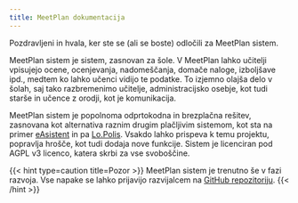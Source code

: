 ```yaml
---
title: MeetPlan dokumentacija
---
```


Pozdravljeni in hvala, ker ste se (ali se boste) odločili za MeetPlan sistem.

MeetPlan sistem je sistem, zasnovan za šole. V MeetPlan lahko učitelji vpisujejo ocene, ocenjevanja, nadomeščanja, domače naloge, izboljšave ipd., medtem ko lahko učenci vidijo te podatke. To izjemno olajša delo v šolah, saj tako razbremenimo učitelje, administracijsko osebje, kot tudi starše in učence z orodji, kot je komunikacija.

MeetPlan sistem je popolnoma odprtokodna in brezplačna rešitev, zasnovana kot alternativa raznim drugim plačljivim sistemom, kot sta na primer [eAsistent](https://easistent.com) in pa [Lo.Polis](https://lopolis.si). Vsakdo lahko prispeva k temu projektu, popravlja hrošče, kot tudi dodaja nove funkcije. Sistem je licenciran pod AGPL v3 licenco, katera skrbi za vse svoboščine.

{{< hint type=caution title=Pozor >}}
MeetPlan sistem je trenutno še v fazi razvoja. Vse napake se lahko prijavijo razvijalcem na [GitHub repozitoriju](https://github.com/MeetPlan/MeetPlanFrontend/issues).
{{< /hint >}}
